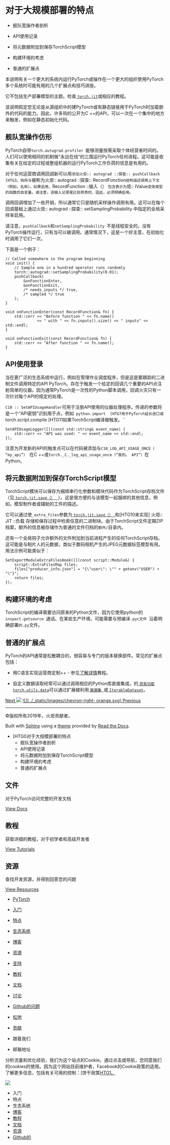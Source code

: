 # 对于大规模部署的特点

  * 舰队宽操作者剖析

  * API使用记录

  * 将元数据附加到保存TorchScript模型

  * 构建环境的考虑

  * 普通的扩展点

本说明有关一个更大的系统内运行PyTorch或操作在一个更大的组织使用PyTorch多个系统时可能有用的几个扩展点和技巧讲座。

它不包括生产部署模型的主题。检查[ `torch.jit`](../jit.html#module-torch.jit
"torch.jit")或相应的教程。

该说明假定您无论是从源组织中的建PyTorch或有静态链接用于PyTorch时加载额外的代码的能力。因此，许多钩的公开为C
++的API，可以一次在一个集中的地方来触发，例如在静态初始化代码。

## 舰队宽操作仿形

PyTorch自带`torch.autograd.profiler
`能够测量按需采取个体经营者时间的。人们可以使用相同的机制做“永远在线”的三围运行PyTorch任何进程。这可能是收集有关在给定的过程或整组机器的运行PyTorch工作负荷的信息是有用的。

对于任何运营商调用回调新可以用`添加火炬:: autograd ::探查:: pushCallback  [HTG3。钩将与`被称为火炬::
autograd ::探查:: RecordFunction`结构描述调用上下文（例如，名称）。如果启用，`RecordFunction ::输入（）
`包含表示为`炬:: IValue`变体类型的函数的自变量。请注意，该输入记录是比较昂贵的，因此，必须明确启用。`

调用回调增加了一些开销，所以通常它只是随机采样操作调用有用。这可以在每个回调基础上通过火炬:: autograd ::探查::
setSamplingProbability 中指定的全局采样率启用。

请注意，`pushCallback`和`setSamplingProbability
`不是线程安全的，没有PyTorch操作运行，只有当可以被调用。通常情况下，这是一个好主意，在初始化时调用了它们一次。

下面是一个例子：

    
    
    // Called somewhere in the program beginning
    void init() {
        // Sample one in a hundred operator runs randomly
        torch::autograd::setSamplingProbability(0.01);
        pushCallback(
            &onFunctionEnter,
            &onFunctionExit,
            /* needs_inputs */ true,
            /* sampled */ true
        );
    }
    
    void onFunctionEnter(const RecordFunction& fn) {
        std::cerr << "Before function " << fn.name()
                  << " with " << fn.inputs().size() << " inputs" << std::endl;
    }
    
    void onFunctionExit(const RecordFunction& fn) {
        std::cerr << "After function " << fn.name();
    }
    

##  API使用登录

当在更广泛的生态系统中运行，例如在管理作业调度程序，但是这是要跟踪的二进制文件调用特定的API
PyTorch。存在于触发一个给定的回调几个重要的API点注射简单的仪器。因为通常PyTorch是一次性的Python脚本调用，回调火灾只有一次针对每个API的规定的处理。

`C10 :: SetAPIUsageHandler`可用于注册API使用的仪器处理程序。传递的参数将是一个“API密钥”识别用于点，例如`
python.import  [HTG7用于PyTorch延长进口或`torch.script.compile
[HTG11如果TorchScript编译被触发。``

    
    
    SetAPIUsageLogger([](const std::string& event_name) {
        std::cerr << "API was used: " << event_name << std::endl;
    });
    

注意为开发新的API的触发点可以在代码被添加与`C10_LOG_API_USAGE_ONCE（ “my_api”） `在C ++或`
torch._C._log_api_usage_once（“我的。 API“） `在Python。

## 将元数据附加到保存TorchScript模型

TorchScript模块可以保存为捆绑串行化参数和模块代码作为TorchScript存档文件（见[ `torch.jit.save（） `
](../jit.html#torch.jit.save
"torch.jit.save")）。这是很方便的与该模型一起捆绑的其他信息，例如，模型制作者或辅助的工件的描述。

它可以通过使`_extra_files`参数为[ `torch.jit.save（） `](../jit.html#torch.jit.save
"torch.jit.save")和[HTG10来实现] 火炬:: JIT ::负载
存储和保存过程中检索任意的二进制块。由于TorchScript文件定期ZIP档案，额外的信息被存储作为普通的文件归档的`额外/`目录内。

还有一个全局钩子允许额外的文件附加到当前进程产生的任何TorchScript存档。这可能是与制片人的元数据，类似于数码相机产生的JPEG元数据标签模型有用。用法示例可能类似于：

    
    
    SetExportModuleExtraFilesHook([](const script::Module&) {
        script::ExtraFilesMap files;
        files["producer_info.json"] = "{\"user\": \"" + getenv("USER") + "\"}";
        return files;
    });
    

## 构建环境的考虑

TorchScript的编译需要访问原来的Python文件，因为它使用python的`inspect.getsource
`通话。在某些生产环境，可能需要与预编译`.pyc文件 `沿着明确部署`的.py`文件。

## 普通的扩展点

PyTorch的API通常是松散耦合的，很容易与专门的版本替换部件。常见的扩展点包括：

  * 用C语言实现运营商定制++ - 参见[了解详情](https://pytorch.org/tutorials/advanced/cpp_extension.html)教程。

  * 自定义数据读取经常可以通过调用相应的Python库直接集成。的[ `现有功能torch.utils.data`](../data.html#module-torch.utils.data "torch.utils.data")可以通过扩展被利用[ `数据集 `](../data.html#torch.utils.data.Dataset "torch.utils.data.Dataset")或[ `IterableDataset`](../data.html#torch.utils.data.IterableDataset "torch.utils.data.IterableDataset")。

[Next ![](../_static/images/chevron-right-orange.svg)](multiprocessing.html
"Multiprocessing best practices") [![](../_static/images/chevron-right-
orange.svg) Previous](faq.html "Frequently Asked Questions")

* * *

©版权所有2019年，火炬贡献者。

Built with [Sphinx](http://sphinx-doc.org/) using a
[theme](https://github.com/rtfd/sphinx_rtd_theme) provided by [Read the
Docs](https://readthedocs.org).

  * [HTG0对于大规模部署的特点
    * 舰队宽操作者剖析
    * API使用记录
    * 将元数据附加到保存TorchScript模型
    * 构建环境的考虑
    * 普通的扩展点

## 文件

对于PyTorch访问完整的开发文档

[View Docs](https://pytorch.org/docs/stable/index.html)

## 教程

获取详细的教程，对于初学者和高级开发者

[View Tutorials](https://pytorch.org/tutorials)

## 资源

查找开发资源，并得到回答您的问题

[View Resources](https://pytorch.org/resources)

[](https://pytorch.org/)

  * [ PyTorch ](https://pytorch.org/)
  * [入门](https://pytorch.org/get-started)
  * [特点](https://pytorch.org/features)
  * [生态系统](https://pytorch.org/ecosystem)
  * [博客](https://pytorch.org/blog/)
  * [资源](https://pytorch.org/resources)

  * [支持](https://pytorch.org/support)
  * [教程](https://pytorch.org/tutorials)
  * [文档](https://pytorch.org/docs/stable/index.html)
  * [讨论](https://discuss.pytorch.org)
  * [ Github的问题](https://github.com/pytorch/pytorch/issues)
  * [松弛](https://pytorch.slack.com)
  * [贡献](https://github.com/pytorch/pytorch/blob/master/CONTRIBUTING.md)

  * 跟着我们
  * 邮箱地址

[](https://www.facebook.com/pytorch) [](https://twitter.com/pytorch)

分析流量和优化经验，我们为这个站点的Cookie。通过点击或导航，您同意我们的cookies的使用。因为这个网站目前维护者，Facebook的Cookie政策的适用。了解更多信息，包括有关可用的控制：[饼干政策[HTG1。](https://www.facebook.com/policies/cookies/)

![](../_static/images/pytorch-x.svg)

[](https://pytorch.org/)

  * 入门
  * 特点
  * 生态系统
  * [博客](https://pytorch.org/blog/)
  * [教程](https://pytorch.org/tutorials)
  * [文档](https://pytorch.org/docs/stable/index.html)
  * [资源](https://pytorch.org/resources)
  * [ Github的](https://github.com/pytorch/pytorch)

